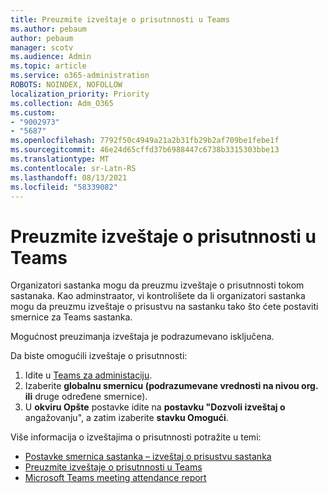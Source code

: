 ```yaml
---
title: Preuzmite izveštaje o prisutnnosti u Teams
ms.author: pebaum
author: pebaum
manager: scotv
ms.audience: Admin
ms.topic: article
ms.service: o365-administration
ROBOTS: NOINDEX, NOFOLLOW
localization_priority: Priority
ms.collection: Adm_O365
ms.custom:
- "9002973"
- "5687"
ms.openlocfilehash: 7792f50c4949a21a2b31fb29b2af709be1febe1f
ms.sourcegitcommit: 46e24d65cffd37b6988447c6738b3315303bbe13
ms.translationtype: MT
ms.contentlocale: sr-Latn-RS
ms.lasthandoff: 08/13/2021
ms.locfileid: "58339082"
---
```

# <a name="download-attendance-reports-in-teams"></a>Preuzmite izveštaje o prisutnnosti u Teams

Organizatori sastanka mogu da preuzmu izveštaje o prisutnnosti tokom sastanaka. Kao adminstraator, vi kontrolišete da li organizatori sastanka mogu da preuzmu izveštaje o prisustvu na sastanku tako što ćete postaviti smernice za Teams sastanka. 

Mogućnost preuzimanja izveštaja je podrazumevano isključena. 

Da biste omogućili izveštaje o prisutnnosti: 
1.  Idite u [Teams za administaciju](https://admin.teams.microsoft.com/policies/meetings).
1.  Izaberite **globalnu smernicu (podrazumevane vrednosti na nivou org. ili** druge određene smernice).
1.  U **okviru Opšte** postavke idite na **postavku "Dozvoli izveštaj o** angažovanju", a zatim izaberite **stavku Omogući**.

Više informacija o izveštajima o prisutnnosti potražite u temi:

- [Postavke smernica sastanka – izveštaj o prisustvu sastanka](https://docs.microsoft.com/microsoftteams/meeting-policies-in-teams#meeting-policy-settings---meeting-attendance-report)
- [Preuzmite izveštaje o prisutnnosti u Teams](https://support.office.com/article/download-attendance-reports-in-teams-ae7cf170-530c-47d3-84c1-3aedac74d310) 
- [Microsoft Teams meeting attendance report](https://docs.microsoft.com/microsoftteams/teams-analytics-and-reports/meeting-attendance-report)

